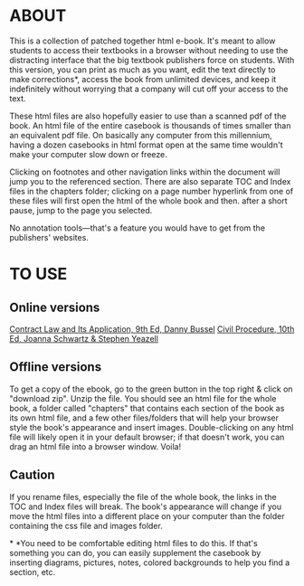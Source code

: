 # ABOUT

This is a  collection of patched together html e-book. It's meant to allow students to access their textbooks in a browser without needing to use the distracting interface that the big textbook publishers force on students. With this version, you can print as much as you want, edit the text directly to make corrections\*, access the book from unlimited devices, and keep it indefinitely without worrying that a company will cut off your access to the text.

These html files are also hopefully easier to use than a scanned pdf of the book. An html file of the entire casebook is thousands of times smaller than an equivalent pdf file. On basically any computer from this millennium, having a dozen casebooks in html format open at the same time wouldn't make your computer slow down or freeze.

Clicking on footnotes and other navigation links within the document will jump you to the referenced section. There are also separate TOC and Index files in the chapters folder; clicking on a page number hyperlink from one of these files will first open the html of the whole book and then. after a short pause, jump to the page you selected.  

No annotation tools—that's a feature you would have to get from the publishers' websites.


# TO USE

## Online versions
[Contract Law and Its Application, 9th Ed, Danny Bussel](https://ancient-geek-git.github.io/casebooks/Contract-Law-and-Its-Application-9th-Ed/)
[Civil Procedure, 10th Ed, Joanna Schwartz & Stephen Yeazell](https://ancient-geek-git.github.io/casebooks/Civil-Procedure-10th-Ed)

## Offline versions

To get a copy of the ebook, go to the green button in the top right & click on "download zip". Unzip the file. You should see an html file for the whole book, a folder called "chapters" that contains each section of the book as its own html file, and a few other files/folders that will help your browser style the book's appearance and insert images.
Double-clicking on any html file will likely open it in your default browser; if that doesn't work, you can drag an html file into a browser window. Voila!

## Caution

If you rename files, especially the file of the whole book, the links in the TOC and Index files will break.
The book's appearance will change if you move the html files into a different place on your computer than the folder containing the css file and images folder.

\* *You need to be comfortable editing html files to do this. If that's something you can do, you can easily supplement the casebook by inserting diagrams, pictures, notes, colored backgrounds to help you find a section, etc.
